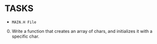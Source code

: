 # TASKS
- `MAIN.H File`
0. Write a function that creates an array of chars, and initializes it with a specific char.
